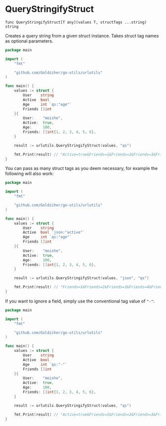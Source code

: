 # QueryStringifyStruct

`func QueryStringifyStruct[T any](values T, structTags ...string) string`

Creates a query string from a given struct instance. Takes struct tag names as optional parameters.

```go
package main

import (
	"fmt"

	"github.com/Goldziher/go-utils/urlutils"
)

func main() {
	values := struct {
		User    string
		Active  bool
		Age     int `qs:"age"`
		Friends []int
	}{
		User:    "moishe",
		Active:  true,
		Age:     100,
		Friends: []int{1, 2, 3, 4, 5, 6},
	}

	result := urlutils.QueryStringifyStruct(values, "qs")

	fmt.Print(result) // "Active=true&Friends=1&Friends=2&Friends=3&Friends=4&Friends=5&Friends=6&User=moishe&age=100"
}
```

You can pass as many struct tags as you deem necessary, for example the following will also work:

```go
package main

import (
	"fmt"

	"github.com/Goldziher/go-utils/urlutils"
)

func main() {
	values := struct {
		User    string
		Active  bool `json:"active"`
		Age     int `qs:"age"`
		Friends []int
	}{
		User:    "moishe",
		Active:  true,
		Age:     100,
		Friends: []int{1, 2, 3, 4, 5, 6},
	}

	result := urlutils.QueryStringifyStruct(values, "json", "qs")

	fmt.Print(result) // "Friends=1&Friends=2&Friends=3&Friends=4&Friends=5&Friends=6&User=moishe&active=true&age=100"
}
```

If you want to ignore a field, simply use the conventional tag value of `"-"`:

```go
package main

import (
	"fmt"

	"github.com/Goldziher/go-utils/urlutils"
)

func main() {
	values := struct {
		User    string
		Active  bool
		Age     int `qs:"-"`
		Friends []int
	}{
		User:    "moishe",
		Active:  true,
		Age:     100,
		Friends: []int{1, 2, 3, 4, 5, 6},
	}

	result := urlutils.QueryStringifyStruct(values, "qs")

	fmt.Print(result) // "Active=true&Friends=1&Friends=2&Friends=3&Friends=4&Friends=5&Friends=6&User=moishe"
}
```
